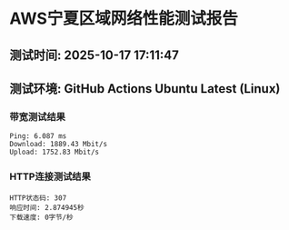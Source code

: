 # AWS宁夏区域网络性能测试报告
## 测试时间: 2025-10-17 17:11:47
## 测试环境: GitHub Actions Ubuntu Latest (Linux)

### 带宽测试结果
```
Ping: 6.087 ms
Download: 1889.43 Mbit/s
Upload: 1752.83 Mbit/s
```

### HTTP连接测试结果
```
HTTP状态码: 307
响应时间: 2.874945秒
下载速度: 0字节/秒
```


